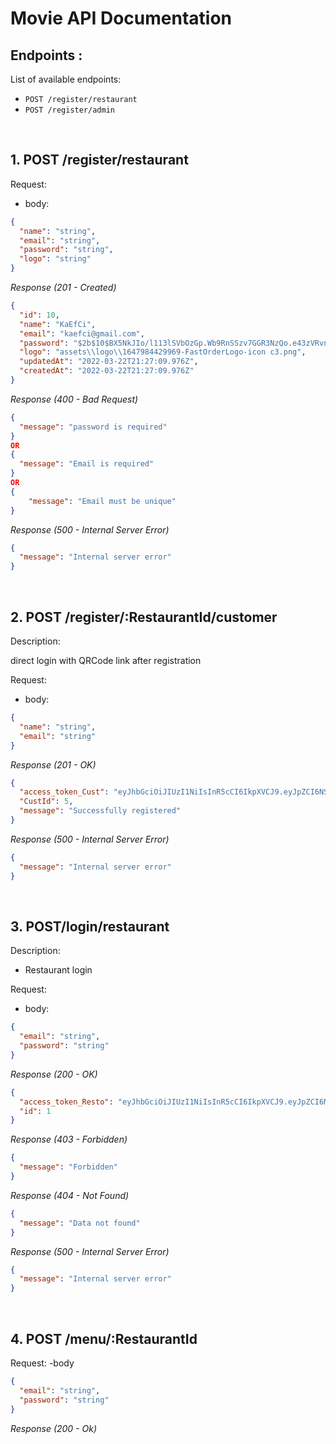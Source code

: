 # Movie API Documentation

## Endpoints :

List of available endpoints:

- `POST /register/restaurant`
- `POST /register/admin`
<!-- - `POST /login`
- `POST /authGoogle`
- `POST /news`
- `GET /news`
- `GET /news/:NewsId`
- `PUT /news/:NewsId`
- `DELETE /news/:NewsId`
- `PATCH /news/:id`
- `GET /categories`
- `GET /histories`
- `POST /customers/register`
- `POST /customers/login`
- `GET /customers/news?page=:page&size=:size&filter=:filter&search=:search` -->

&nbsp;

## 1. POST /register/restaurant

Request:

- body:

```json
{
  "name": "string",
  "email": "string",
  "password": "string",
  "logo": "string"
}
```

_Response (201 - Created)_

```json
{
  "id": 10,
  "name": "KaEfCi",
  "email": "kaefci@gmail.com",
  "password": "$2b$10$BX5NkJIo/l113lSVbOzGp.Wb9RnSSzv7GGR3NzQo.e43zVRvnM5Zy",
  "logo": "assets\\logo\\1647984429969-FastOrderLogo-icon c3.png",
  "updatedAt": "2022-03-22T21:27:09.976Z",
  "createdAt": "2022-03-22T21:27:09.976Z"
}
```

_Response (400 - Bad Request)_

```json
{
  "message": "password is required"
}
OR
{
  "message": "Email is required"
}
OR
{
    "message": "Email must be unique"
}
```

_Response (500 - Internal Server Error)_

```json
{
  "message": "Internal server error"
}
```

&nbsp;

## 2. POST /register/:RestaurantId/customer

Description:

direct login with QRCode link after registration

Request:

- body:

```json
{
  "name": "string",
  "email": "string"
}
```

_Response (201 - OK)_

```json
{
  "access_token_Cust": "eyJhbGciOiJIUzI1NiIsInR5cCI6IkpXVCJ9.eyJpZCI6NSwibmFtZSI6ImljYW4iLCJyb2xlIjoiQ3VzdG9tZXIiLCJpYXQiOjE2NDgxNTgxNDd9.1hH-5Yx4HhTRG_goi_ATlCrE6IH6Cprf4Zpha7cf5Xk",
  "CustId": 5,
  "message": "Successfully registered"
}
```

_Response (500 - Internal Server Error)_

```json
{
  "message": "Internal server error"
}
```

&nbsp;

## 3. POST/login/restaurant

Description:

- Restaurant login

Request:

- body:

```json
{
  "email": "string",
  "password": "string"
}
```

_Response (200 - OK)_

```json
{
  "access_token_Resto": "eyJhbGciOiJIUzI1NiIsInR5cCI6IkpXVCJ9.eyJpZCI6MSwiZW1haWwiOiJidWJ1ckBnbWFpbC5jb20iLCJyb2xlIjoiUmVzdGF1cmFudCIsImlhdCI6MTY0ODE1ODU0OX0.ltSNoXCkT-3bEN0P8JhZKGeTgN52cGvO_3zuKxNn7wY",
  "id": 1
}
```

_Response (403 - Forbidden)_

```json
{
  "message": "Forbidden"
}
```

_Response (404 - Not Found)_

```json
{
  "message": "Data not found"
}
```

_Response (500 - Internal Server Error)_

```json
{
  "message": "Internal server error"
}
```

&nbsp;

## 4. POST /menu/:RestaurantId

Request:
-body

```json
{
  "email": "string",
  "password": "string"
}
```

_Response (200 - Ok)_

<!-- ## 4. POST /news

Request:

- body:

```json
{
  "title": "string",
  "content": "text",
  "imgUrl": "string"
}
```

_Response (201 - Created)_

```json
{
  "id": 6,
  "title": "KFC diskon",
  "content": "diskon jadi 30 rebu sepuasnya",
  "imgUrl": "blablabla",
  "AuthorId": 1,
  "CategoryId": 1,
  "createdAt": "2022-03-01T17:19:55.540Z",
  "updatedAt": "2022-03-01T17:19:55.540Z"
}
```

_Response (400 - Bad Request)_

```json
{
  "message": "Title is required"
}
OR
{
  "message": "Content is required"
}
```

_Response (500 - Internal Server Error)_

```json
{
  "message": "Internal server error"
}
```

&nbsp;

## 5. GET /category

Description:

- Get all category

Request:

- headers:

```json
{
  "access_token": "eyJhbGciOiJIUzI1NiIsInR5cCI6IkpXVCJ9.eyJpZCI6Nywicm9sZSI6IkFkbWluIiwiaWF0IjoxNjQ2NTgxMTMxfQ.XC8J6iKi5M8_HbEoPsO8FQnvbaGH4N9X5nEWMpFVnNQ"
}
```

_Response (200 - OK)_

```json
{
  "data": [
    {
      "name": "War"
    },
    {
      "name": "Sciences"
    },
    {
      "name": "Economics"
    },
    {
      "name": "Politics"
    },
    {
      "name": "World"
    },
    {
      "name": "Animal"
    },
    {
      "name": "Entertainment"
    }
  ]
}
```

_Response (500 - Internal Server Error)_

```json
{
  "message": "Internal server error"
}
```

&nbsp;

## 6. GET /news

Description:

- Get all news from database

Request:

- headers:

```json
{
  "access_token": "eyJhbGciOiJIUzI1NiIsInR5cCI6IkpXVCJ9.eyJpZCI6Nywicm9sZSI6IkFkbWluIiwiaWF0IjoxNjQ2NTgxMTMxfQ.XC8J6iKi5M8_HbEoPsO8FQnvbaGH4N9X5nEWMpFVnNQ"
}
```

_Response (200 - OK)_

```json
[
  {
        "id": 1,
        "title": "russia serang ukraina",
        "content": "berita russia serang ukraina",
        "imgUrl": "blablabla",
        "AuthorId": 1,
        "CategoryId": 1,
        "createdAt": "2022-03-01T13:44:05.743Z",
        "updatedAt": "2022-03-01T13:44:05.744Z"
    },
    {
        "id": 2,
        "title": "russia menerobos kyiev",
        "content": "pasukan russia sedang mencoba menerobos kyiev",
        "imgUrl": "blablabla",
        "AuthorId": 1,
        "CategoryId": 1,
        "createdAt": "2022-03-01T13:46:56.144Z",
        "updatedAt": "2022-03-01T13:46:56.146Z"
    },
    {
        "id": 3,
        "title": null,
        "content": "pasukan russia sedang mencoba menerobos kyiev",
        "imgUrl": "blablabla",
        "AuthorId": 1,
        "CategoryId": 1,
        "createdAt": "2022-03-01T13:49:11.750Z",
        "updatedAt": "2022-03-01T13:49:11.752Z"
    }
  ...,
]
```

_Response (500 - Internal Server Error)_

```json
{
  "message": "Internal server error"
}
```

&nbsp;

## 7. GET /news/:NewsId

Description:

- Get news by id from database

Request:

- headers:

```json
{
  "access_token": "eyJhbGciOiJIUzI1NiIsInR5cCI6IkpXVCJ9.eyJpZCI6Nywicm9sZSI6IkFkbWluIiwiaWF0IjoxNjQ2NTgxMTMxfQ.XC8J6iKi5M8_HbEoPsO8FQnvbaGH4N9X5nEWMpFVnNQ"
}
```

- params:

```json
{
  "access_token": "eyJhbGciOiJIUzI1NiIsInR5cCI6IkpXVCJ9.eyJpZCI6Nywicm9sZSI6IkFkbWluIiwiaWF0IjoxNjQ2NTgxMTMxfQ.XC8J6iKi5M8_HbEoPsO8FQnvbaGH4N9X5nEWMpFVnNQ"
}
```

_Response (200 - OK)_

```json
{
  "id": 3,
  "title": null,
  "content": "pasukan russia sedang mencoba menerobos kyiev",
  "imgUrl": "blablabla",
  "AuthorId": 1,
  "CategoryId": 1,
  "createdAt": "2022-03-01T13:49:11.750Z",
  "updatedAt": "2022-03-01T13:49:11.752Z"
}
```

_Response (404 - Not Found)_

```json
{
  "message": "Data not found"
}
```

_Response (500 - Internal Server Error)_

```json
{
  "message": "Internal server error"
}
```

&nbsp;

## 8. PUT /news/:NewsId

Description:

- Update news by id

Request:

- headers:

```json
{
  "access_token": "eyJhbGciOiJIUzI1NiIsInR5cCI6IkpXVCJ9.eyJpZCI6Nywicm9sZSI6IkFkbWluIiwiaWF0IjoxNjQ2NTgxMTMxfQ.XC8J6iKi5M8_HbEoPsO8FQnvbaGH4N9X5nEWMpFVnNQ"
}
```

- params:

```json
{
  "NewsId": "integer (required)"
}
```

- body:

```json
{
  "title": "string",
  "content": "text",
  "imgUrl": "string",
  "category": "string"
}
```

_Response (200 - OK)_

```json
{
  "message": "Success update News",
  "data": {
    "id": 4,
    "title": "russia banyak tank nya",
    "content": "militernya kuat sekali",
    "imgUrl": "blablabla",
    "AuthorId": 1,
    "CategoryId": 1,
    "createdAt": "2022-03-01T14:01:51.543Z",
    "updatedAt": "2022-03-01T17:01:51.272Z"
  }
}
```

_Response (400 - Bad Request)_

```json
{
  "message": "Title is required"
}
OR
{
  "message": "Content is required"
}
```

_Response (404 - Not Found)_

```json
{
  "message": "Data not found"
}
```

_Response (500 - Internal Server Error)_

```json
{
  "message": "Internal server error"
}
```

&nbsp;

## 9. GET /category

Description:

- get all categories

Request:

- headers:

```json
{
  "access_token": "eyJhbGciOiJIUzI1NiIsInR5cCI6IkpXVCJ9.eyJpZCI6Nywicm9sZSI6IkFkbWluIiwiaWF0IjoxNjQ2NTgxMTMxfQ.XC8J6iKi5M8_HbEoPsO8FQnvbaGH4N9X5nEWMpFVnNQ"
}
```

_Response (200 - OK)_

```json
{
  "message": "Success show categories",
  "data": [
    {
      "id": 1,
      "name": "War",
      "createdAt": "2022-03-18T18:08:25.664Z",
      "updatedAt": "2022-03-18T18:08:25.664Z"
    },
    {
      "id": 2,
      "name": "Sciences",
      "createdAt": "2022-03-18T18:08:25.664Z",
      "updatedAt": "2022-03-18T18:08:25.664Z"
    },
    {
      "id": 3,
      "name": "Economics",
      "createdAt": "2022-03-18T18:08:25.664Z",
      "updatedAt": "2022-03-18T18:08:25.664Z"
    },
    {
      "id": 4,
      "name": "Politics",
      "createdAt": "2022-03-18T18:08:25.664Z",
      "updatedAt": "2022-03-18T18:08:25.664Z"
    },
    {
      "id": 5,
      "name": "Animal",
      "createdAt": "2022-03-18T18:08:25.664Z",
      "updatedAt": "2022-03-18T18:08:25.664Z"
    },
    {
      "id": 6,
      "name": "Entertainment",
      "createdAt": "2022-03-18T18:08:25.664Z",
      "updatedAt": "2022-03-18T18:08:25.664Z"
    },
    {
      "id": 7,
      "name": "Food",
      "createdAt": "2022-03-18T18:08:25.664Z",
      "updatedAt": "2022-03-18T18:08:25.664Z"
    },
    {
      "id": 8,
      "name": "Anime",
      "createdAt": "2022-03-18T18:08:25.664Z",
      "updatedAt": "2022-03-18T18:08:25.664Z"
    }
  ]
}
```

_Response (500 - Internal Server Error)_

```json
{
  "message": "Internal server error"
}
```

&nbsp;

## 10. GET /history

Description:

- get all history

Request:

- headers:

```json
{
  "access_token": "eyJhbGciOiJIUzI1NiIsInR5cCI6IkpXVCJ9.eyJpZCI6Nywicm9sZSI6IkFkbWluIiwiaWF0IjoxNjQ2NTgxMTMxfQ.XC8J6iKi5M8_HbEoPsO8FQnvbaGH4N9X5nEWMpFVnNQ"
}
```

_Response (200 - OK)_

```json
[
  {
    "id": 1,
    "title": "Putin Menggila",
    "description": "News with id 1 updated",
    "updatedBy": "Admin",
    "NewsId": 1,
    "createdAt": "2022-03-07T16:16:10.324Z",
    "updatedAt": "2022-03-07T16:16:10.324Z"
  },
  {
    "id": 2,
    "foodName": "Putin Menggila",
    "description": "New News with id 27 created",
    "updatedBy": "Admin",
    "NewsId": 19,
    "createdAt": "2022-03-07T16:29:59.790Z",
    "updatedAt": "2022-03-07T16:29:59.790Z"
  },
  {
    "id": 3,
    "foodName": "Putin Menggila",
    "description": "News with id 1 has been updated from active into archived",
    "updatedBy": "Admin",
    "NewsId": 1,
    "createdAt": "2022-03-07T15:26:09.872Z",
    "updatedAt": "2022-03-07T15:26:09.872Z"
  }
]
```

_Response (500 - Internal Server Error)_

```json
{
  "message": "Internal server error"
}
```

&nbsp;

## 11. POST /customers/register

Description:

- register customer

Request:

- body:

```json
{
  "username": "icanGans",
  "email": "ican@gmail.com",
  "password": "12345",
  "phoneNumber": "0811223344",
  "address": "Bogor"
}
```

_Response (200 - OK)_

```json
{
  "message": "register success",
  "id": 5,
  "email": "ican@gmail.com"
}
```

_Response (400 - Bad Request)_

```json
{
  "message": ["Username is required", "Email is required", "Password is required", "Phone Number is required", "Address is required"]
}
```

OR

```json
{
  "message": ["email must be unique"]
}
```

_Response (500 - Internal Server Error)_

```json
{
  "message": "Internal server error"
}
```

&nbsp;

## 12. POST /customers/login

Description:

- login customers

Request:

- body:

```json
{
  "email": "ican@gmail.com",
  "password": "12345"
}
```

_Response (200 - OK)_

```json
{
  "message": "Login successfull",
  "username": "Jenaka",
  "id": 1,
  "access_token": "eyJhbGciOiJIUzI1NiIsInR5cCI6IkpXVCJ9.eyJpZCI6MSwicm9sZSI6IkN1c3RvbWVyIiwiaWF0IjoxNjQ3NzA2ODc2fQ.9bwH6Cy1QnUQpCjFmnXuXgrAcBkyaQLVbF_wvJP7Qq4"
}
```

_Response (401 - Unauthorized)_

```json
{
  "message": "Invalid username or email or password"
}
```

_Response (500 - Internal Server Error)_

```json
{
  "message": "Internal server error"
}
```

&nbsp;

## 12. GET /customers/news?page=:page&size=:size&filter=:filter&search=:search

Description:

- get all news customers with pagination

_Response (200 - OK)_

```json
{
    "message": "Success show News",
    "dataNews": [
        {
            "id": 2,
            "title": "Putin Bersedia Setop Invasi Rusia ke Ukraina, Minta Syarat Ini",
            "status": "active",
            "content": "Presiden Rusia Vladimir Putin mengatakan, operasi militernya di Ukraina bisa disetop asalkan Kyiv berhenti melawan dan memenuhi tuntutan Moskwa. Hal tersebut disampaikan Putin ketika berbicara via telepon dengan Presiden Turki Recep Tayyip Erdogan. Layanan pers Kremlin, dilansir media Rusia TASS, Minggu (6/3/2022), melaporkan pembicaraan kedua pemimpin tersebut. Baca juga: Pasukan Rusia Tingkatkan Cengkeraman di PLTN Zaporizhzhia “Vladimir Putin menginformasikan tentang kemajuan operasi militer khusus untuk melindungi Donbass, menyampaikan pendekatan dan penilaian utama dalam konteks ini, menjelaskan secara rinci tujuan dan tugas yang ditetapkan,” kata Kremlin. “Ditekankan bahwa operasi khusus berjalan sesuai dengan rencana dan sesuai jadwal,” sambung Kremlin, sebagaimana dilansir TASS. Selama percakapan, pemimpin Rusia itu mengonfirmasi kesiapan pihak Rusia untuk berdialog dengan pihak berwenang Ukraina dan mitra asing untuk menyelesaikan konflik.",
            "imgUrl": "https://asset.kompas.com/crops/jcHdItFmVyDObfBnPLkU0Szn2-4=/0x7:1989x1333/750x500/data/photo/2021/11/04/61832697ae280.jpg",
            "AuthorId": 2,
            "CategoryId": 1,
            "createdAt": "2022-03-18T18:08:26.003Z",
            "updatedAt": "2022-03-18T18:08:26.003Z",
            "Customers": [
                {
                    "id": 1,
                    "username": "Jenaka",
                    "email": "jenn@gmail.com",
                    "password": "$2b$10$yuP2vFaEF1Q63z.Pk.nm5uHN/MBNeprwuPoZL.xQOGnofahAH3Cpe",
                    "role": "Customer",
                    "phoneNumber": "237-123-4081",
                    "address": "6 Stoughton Center",
                    "createdAt": "2022-03-18T18:08:25.880Z",
                    "updatedAt": "2022-03-18T18:08:25.880Z",
                    "Like": {
                        "id": 2,
                        "CustomerId": 1,
                        "NewsId": 2,
                        "createdAt": "2022-03-19T08:46:51.153Z",
                        "updatedAt": "2022-03-19T08:46:51.154Z"
                    }
                }
            ]
        },
        {
            "id": 7,
            "title": "Putin Bersedia Setop Invasi Rusia ke Ukraina, Minta Syarat Ini",
            "status": "active",
            "content": "Presiden Rusia Vladimir Putin mengatakan, operasi militernya di Ukraina bisa disetop asalkan Kyiv berhenti melawan dan memenuhi tuntutan Moskwa. Hal tersebut disampaikan Putin ketika berbicara via telepon dengan Presiden Turki Recep Tayyip Erdogan. Layanan pers Kremlin, dilansir media Rusia TASS, Minggu (6/3/2022), melaporkan pembicaraan kedua pemimpin tersebut. Baca juga: Pasukan Rusia Tingkatkan Cengkeraman di PLTN Zaporizhzhia “Vladimir Putin menginformasikan tentang kemajuan operasi militer khusus untuk melindungi Donbass, menyampaikan pendekatan dan penilaian utama dalam konteks ini, menjelaskan secara rinci tujuan dan tugas yang ditetapkan,” kata Kremlin. “Ditekankan bahwa operasi khusus berjalan sesuai dengan rencana dan sesuai jadwal,” sambung Kremlin, sebagaimana dilansir TASS. Selama percakapan, pemimpin Rusia itu mengonfirmasi kesiapan pihak Rusia untuk berdialog dengan pihak berwenang Ukraina dan mitra asing untuk menyelesaikan konflik.",
            "imgUrl": "https://asset.kompas.com/crops/jcHdItFmVyDObfBnPLkU0Szn2-4=/0x7:1989x1333/750x500/data/photo/2021/11/04/61832697ae280.jpg",
            "AuthorId": 2,
            "CategoryId": 1,
            "createdAt": "2022-03-18T18:08:26.003Z",
            "updatedAt": "2022-03-18T18:08:26.003Z",
            "Customers": []
        },
```

_Response (500 - Internal Server Error)_

```json
{
  "message": "Internal server error"
}
```

&nbsp;

## Global Error

_Response (500 - Internal Server Error)_

```json
{
  "message": "Internal server error"
}
``` -->
